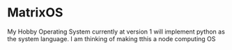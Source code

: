 MatrixOS
========

My Hobby Operating System currently at version 1 will implement python as the system language.
I am thinking of making tthis a node computing OS


